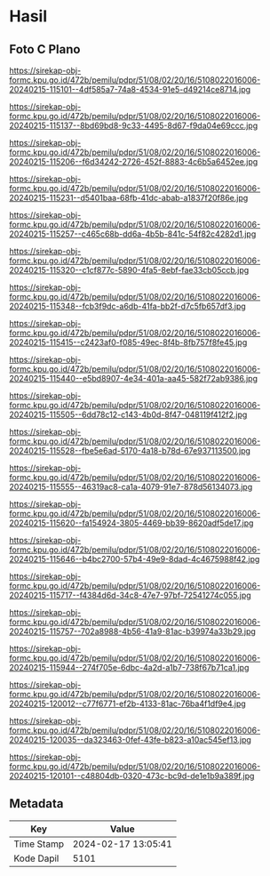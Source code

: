 # Hasil

## Foto C Plano

https://sirekap-obj-formc.kpu.go.id/472b/pemilu/pdpr/51/08/02/20/16/5108022016006-20240215-115101--4df585a7-74a8-4534-91e5-d49214ce8714.jpg

https://sirekap-obj-formc.kpu.go.id/472b/pemilu/pdpr/51/08/02/20/16/5108022016006-20240215-115137--8bd69bd8-9c33-4495-8d67-f9da04e69ccc.jpg

https://sirekap-obj-formc.kpu.go.id/472b/pemilu/pdpr/51/08/02/20/16/5108022016006-20240215-115206--f6d34242-2726-452f-8883-4c6b5a6452ee.jpg

https://sirekap-obj-formc.kpu.go.id/472b/pemilu/pdpr/51/08/02/20/16/5108022016006-20240215-115231--d5401baa-68fb-41dc-abab-a1837f20f86e.jpg

https://sirekap-obj-formc.kpu.go.id/472b/pemilu/pdpr/51/08/02/20/16/5108022016006-20240215-115257--c465c68b-dd6a-4b5b-841c-54f82c4282d1.jpg

https://sirekap-obj-formc.kpu.go.id/472b/pemilu/pdpr/51/08/02/20/16/5108022016006-20240215-115320--c1cf877c-5890-4fa5-8ebf-fae33cb05ccb.jpg

https://sirekap-obj-formc.kpu.go.id/472b/pemilu/pdpr/51/08/02/20/16/5108022016006-20240215-115348--fcb3f9dc-a6db-41fa-bb2f-d7c5fb657df3.jpg

https://sirekap-obj-formc.kpu.go.id/472b/pemilu/pdpr/51/08/02/20/16/5108022016006-20240215-115415--c2423af0-f085-49ec-8f4b-8fb757f8fe45.jpg

https://sirekap-obj-formc.kpu.go.id/472b/pemilu/pdpr/51/08/02/20/16/5108022016006-20240215-115440--e5bd8907-4e34-401a-aa45-582f72ab9386.jpg

https://sirekap-obj-formc.kpu.go.id/472b/pemilu/pdpr/51/08/02/20/16/5108022016006-20240215-115505--6dd78c12-c143-4b0d-8f47-048119f412f2.jpg

https://sirekap-obj-formc.kpu.go.id/472b/pemilu/pdpr/51/08/02/20/16/5108022016006-20240215-115528--fbe5e6ad-5170-4a18-b78d-67e937113500.jpg

https://sirekap-obj-formc.kpu.go.id/472b/pemilu/pdpr/51/08/02/20/16/5108022016006-20240215-115555--46319ac8-ca1a-4079-91e7-878d56134073.jpg

https://sirekap-obj-formc.kpu.go.id/472b/pemilu/pdpr/51/08/02/20/16/5108022016006-20240215-115620--fa154924-3805-4469-bb39-8620adf5de17.jpg

https://sirekap-obj-formc.kpu.go.id/472b/pemilu/pdpr/51/08/02/20/16/5108022016006-20240215-115646--b4bc2700-57b4-49e9-8dad-4c4675988f42.jpg

https://sirekap-obj-formc.kpu.go.id/472b/pemilu/pdpr/51/08/02/20/16/5108022016006-20240215-115717--f4384d6d-34c8-47e7-97bf-72541274c055.jpg

https://sirekap-obj-formc.kpu.go.id/472b/pemilu/pdpr/51/08/02/20/16/5108022016006-20240215-115757--702a8988-4b56-41a9-81ac-b39974a33b29.jpg

https://sirekap-obj-formc.kpu.go.id/472b/pemilu/pdpr/51/08/02/20/16/5108022016006-20240215-115944--274f705e-6dbc-4a2d-a1b7-738f67b71ca1.jpg

https://sirekap-obj-formc.kpu.go.id/472b/pemilu/pdpr/51/08/02/20/16/5108022016006-20240215-120012--c77f6771-ef2b-4133-81ac-76ba4f1df9e4.jpg

https://sirekap-obj-formc.kpu.go.id/472b/pemilu/pdpr/51/08/02/20/16/5108022016006-20240215-120035--da323463-0fef-43fe-b823-a10ac545ef13.jpg

https://sirekap-obj-formc.kpu.go.id/472b/pemilu/pdpr/51/08/02/20/16/5108022016006-20240215-120101--c48804db-0320-473c-bc9d-de1e1b9a389f.jpg


## Metadata

| Key        | Value               |
| ---------- | ------------------- |
| Time Stamp | 2024-02-17 13:05:41 |
| Kode Dapil | 5101                |



